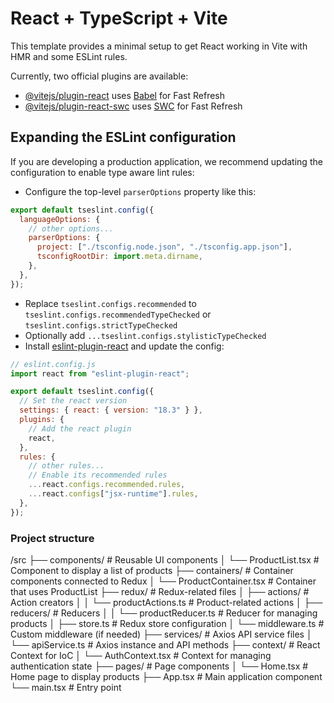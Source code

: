 # React + TypeScript + Vite

This template provides a minimal setup to get React working in Vite with HMR and some ESLint rules.

Currently, two official plugins are available:

- [@vitejs/plugin-react](https://github.com/vitejs/vite-plugin-react/blob/main/packages/plugin-react/README.md) uses [Babel](https://babeljs.io/) for Fast Refresh
- [@vitejs/plugin-react-swc](https://github.com/vitejs/vite-plugin-react-swc) uses [SWC](https://swc.rs/) for Fast Refresh

## Expanding the ESLint configuration

If you are developing a production application, we recommend updating the configuration to enable type aware lint rules:

- Configure the top-level `parserOptions` property like this:

```js
export default tseslint.config({
  languageOptions: {
    // other options...
    parserOptions: {
      project: ["./tsconfig.node.json", "./tsconfig.app.json"],
      tsconfigRootDir: import.meta.dirname,
    },
  },
});
```

- Replace `tseslint.configs.recommended` to `tseslint.configs.recommendedTypeChecked` or `tseslint.configs.strictTypeChecked`
- Optionally add `...tseslint.configs.stylisticTypeChecked`
- Install [eslint-plugin-react](https://github.com/jsx-eslint/eslint-plugin-react) and update the config:

```js
// eslint.config.js
import react from "eslint-plugin-react";

export default tseslint.config({
  // Set the react version
  settings: { react: { version: "18.3" } },
  plugins: {
    // Add the react plugin
    react,
  },
  rules: {
    // other rules...
    // Enable its recommended rules
    ...react.configs.recommended.rules,
    ...react.configs["jsx-runtime"].rules,
  },
});
```

### Project structure

/src
├── components/ # Reusable UI components
│ └── ProductList.tsx # Component to display a list of products
├── containers/ # Container components connected to Redux
│ └── ProductContainer.tsx # Container that uses ProductList
├── redux/ # Redux-related files
│ ├── actions/ # Action creators
│ │ └── productActions.ts # Product-related actions
│ ├── reducers/ # Reducers
│ │ └── productReducer.ts # Reducer for managing products
│ ├── store.ts # Redux store configuration
│ └── middleware.ts # Custom middleware (if needed)
├── services/ # Axios API service files
│ └── apiService.ts # Axios instance and API methods
├── context/ # React Context for IoC
│ └── AuthContext.tsx # Context for managing authentication state
├── pages/ # Page components
│ └── Home.tsx # Home page to display products
├── App.tsx # Main application component
└── main.tsx # Entry point
